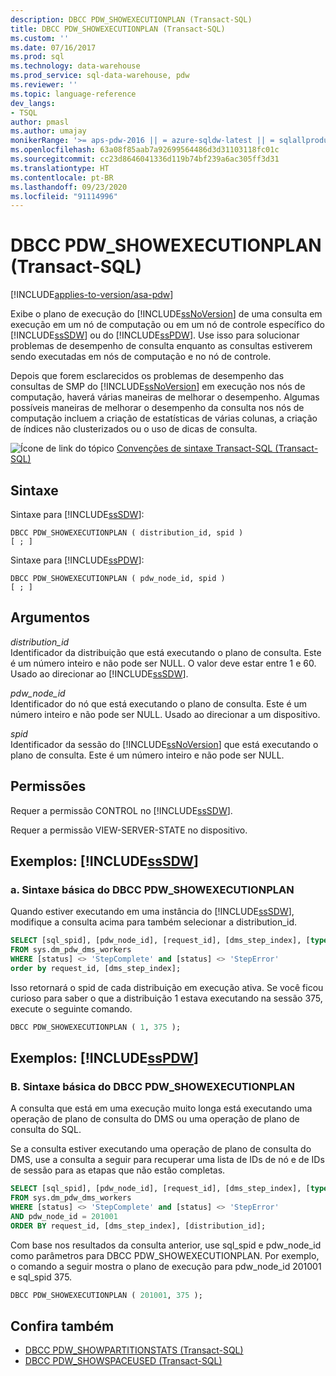 ```yaml
---
description: DBCC PDW_SHOWEXECUTIONPLAN (Transact-SQL)
title: DBCC PDW_SHOWEXECUTIONPLAN (Transact-SQL)
ms.custom: ''
ms.date: 07/16/2017
ms.prod: sql
ms.technology: data-warehouse
ms.prod_service: sql-data-warehouse, pdw
ms.reviewer: ''
ms.topic: language-reference
dev_langs:
- TSQL
author: pmasl
ms.author: umajay
monikerRange: '>= aps-pdw-2016 || = azure-sqldw-latest || = sqlallproducts-allversions'
ms.openlocfilehash: 63a08f85aab7a92699564486d3d31103118fc01c
ms.sourcegitcommit: cc23d8646041336d119b74bf239a6ac305ff3d31
ms.translationtype: HT
ms.contentlocale: pt-BR
ms.lasthandoff: 09/23/2020
ms.locfileid: "91114996"
---
```

# <a name="dbcc-pdw_showexecutionplan-transact-sql"></a>DBCC PDW_SHOWEXECUTIONPLAN (Transact-SQL)

[!INCLUDE[applies-to-version/asa-pdw](../../includes/applies-to-version/asa-pdw.md)]

Exibe o plano de execução do [!INCLUDE[ssNoVersion](../../includes/ssnoversion-md.md)] de uma consulta em execução em um nó de computação ou em um nó de controle específico do [!INCLUDE[ssSDW](../../includes/sssdw-md.md)] ou do [!INCLUDE[ssPDW](../../includes/sspdw-md.md)]. Use isso para solucionar problemas de desempenho de consulta enquanto as consultas estiverem sendo executadas em nós de computação e no nó de controle.
  
Depois que forem esclarecidos os problemas de desempenho das consultas de SMP do [!INCLUDE[ssNoVersion](../../includes/ssnoversion-md.md)] em execução nos nós de computação, haverá várias maneiras de melhorar o desempenho. Algumas possíveis maneiras de melhorar o desempenho da consulta nos nós de computação incluem a criação de estatísticas de várias colunas, a criação de índices não clusterizados ou o uso de dicas de consulta.
  
![Ícone de link do tópico](../../database-engine/configure-windows/media/topic-link.gif "Ícone de link do tópico") [Convenções de sintaxe Transact-SQL &#40;Transact-SQL&#41;](../../t-sql/language-elements/transact-sql-syntax-conventions-transact-sql.md)
  
## <a name="syntax"></a>Sintaxe  
Sintaxe para [!INCLUDE[ssSDW](../../includes/sssdwfull-md.md)]:

```syntaxsql
DBCC PDW_SHOWEXECUTIONPLAN ( distribution_id, spid )  
[ ; ]  
```  

Sintaxe para [!INCLUDE[ssPDW](../../includes/sspdw-md.md)]:
  
```syntaxsql
DBCC PDW_SHOWEXECUTIONPLAN ( pdw_node_id, spid )  
[ ; ]  
```  

## <a name="arguments"></a>Argumentos  
 *distribution_id*  
 Identificador da distribuição que está executando o plano de consulta. Este é um número inteiro e não pode ser NULL. O valor deve estar entre 1 e 60. Usado ao direcionar ao [!INCLUDE[ssSDW](../../includes/sssdw-md.md)].  
  
 *pdw_node_id*  
 Identificador do nó que está executando o plano de consulta. Este é um número inteiro e não pode ser NULL. Usado ao direcionar a um dispositivo.  
  
 *spid*  
 Identificador da sessão do [!INCLUDE[ssNoVersion](../../includes/ssnoversion-md.md)] que está executando o plano de consulta. Este é um número inteiro e não pode ser NULL.  
  
## <a name="permissions"></a>Permissões  
 Requer a permissão CONTROL no [!INCLUDE[ssSDW](../../includes/sssdw-md.md)].  
  
Requer a permissão VIEW-SERVER-STATE no dispositivo.
  
## <a name="examples-sssdw"></a>Exemplos: [!INCLUDE[ssSDW](../../includes/sssdw-md.md)]  
  
### <a name="a-dbcc-pdw_showexecutionplan-basic-syntax"></a>a. Sintaxe básica do DBCC PDW_SHOWEXECUTIONPLAN  
 Quando estiver executando em uma instância do [!INCLUDE[ssSDW](../../includes/sssdw-md.md)], modifique a consulta acima para também selecionar a distribution_id.  
  
```sql
SELECT [sql_spid], [pdw_node_id], [request_id], [dms_step_index], [type], [start_time], [end_time], [status], [distribution_id]  
FROM sys.dm_pdw_dms_workers   
WHERE [status] <> 'StepComplete' and [status] <> 'StepError'  
order by request_id, [dms_step_index];  
```  
  
Isso retornará o spid de cada distribuição em execução ativa. Se você ficou curioso para saber o que a distribuição 1 estava executando na sessão 375, execute o seguinte comando.
  
```sql
DBCC PDW_SHOWEXECUTIONPLAN ( 1, 375 );  
```  

## <a name="examples-sspdw"></a>Exemplos: [!INCLUDE[ssPDW](../../includes/sspdw-md.md)]  
### <a name="b-dbcc-pdw_showexecutionplan-basic-syntax"></a>B. Sintaxe básica do DBCC PDW_SHOWEXECUTIONPLAN  
 A consulta que está em uma execução muito longa está executando uma operação de plano de consulta do DMS ou uma operação de plano de consulta do SQL.  
  
Se a consulta estiver executando uma operação de plano de consulta do DMS, use a consulta a seguir para recuperar uma lista de IDs de nó e de IDs de sessão para as etapas que não estão completas.
  
```sql
SELECT [sql_spid], [pdw_node_id], [request_id], [dms_step_index], [type], [start_time], [end_time], [status]   
FROM sys.dm_pdw_dms_workers   
WHERE [status] <> 'StepComplete' and [status] <> 'StepError'  
AND pdw_node_id = 201001   
ORDER BY request_id, [dms_step_index], [distribution_id];  
```  
  
Com base nos resultados da consulta anterior, use sql_spid e pdw_node_id como parâmetros para DBCC PDW_SHOWEXECUTIONPLAN. Por exemplo, o comando a seguir mostra o plano de execução para pdw_node_id 201001 e sql_spid 375.
  
```sql
DBCC PDW_SHOWEXECUTIONPLAN ( 201001, 375 );  
```  

## <a name="see-also"></a>Confira também

- [DBCC PDW_SHOWPARTITIONSTATS &#40;Transact-SQL&#41;](dbcc-pdw-showpartitionstats-transact-sql.md)  
- [DBCC PDW_SHOWSPACEUSED &#40;Transact-SQL&#41;](dbcc-pdw-showspaceused-transact-sql.md)
